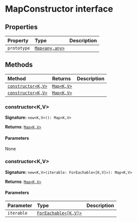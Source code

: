 # MapConstructor interface










## Properties

| Property	   | Type	| Description|
|:-------------|:-------|:-----------|
|`prototype`      | [`Map<any,any>`](../es6-collections/map.md) |  |




## Methods

| Method	   |  Returns	| Description|
|:-------------|:-------|:-----------|
|[`constructor<K,V>`](#constructor<k,v>)      | [`Map<K,V>`](../es6-collections/map.md) |  |
|[`constructor<K,V>`](#constructor<k,v>)      | [`Map<K,V>`](../es6-collections/map.md) |  |




### constructor<K,V>



**Signature:** ``new<K,V>(): Map<K,V>``

**Returns**: [`Map<K,V>`](../es6-collections/map.md)



#### Parameters
None


### constructor<K,V>



**Signature:** ``new<K,V>(iterable: ForEachable<[K,V]>): Map<K,V>``

**Returns**: [`Map<K,V>`](../es6-collections/map.md)



#### Parameters


| Parameter	   | Type    | Description |
|:-------------|:---------------|:------------|
| `iterable`    | [`ForEachable<[K,V]>`](../es6-collections/foreachable.md) |  |

